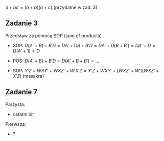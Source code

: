 $a+bc=(a+b)(a+c)$ (przydatne w zad. 3)

## Zadanie 3

Przedstaw za pomocą SOP (sum of products)

- SOP: $D(A'+B) + B'D = DA' + DB + B'D = DA' + D(B+B') = DA' + D = D(A'+1) = D$
- POS: $D(A'+B) + B'D = D(A'+B+B') = ...$

- SOP: $Y'Z + WXY' + WXZ' + W'X'Z = Y'Z + WXY' + (WXZ' + W')(WXZ' + X'Z)$ (masakra)

## Zadanie 7

Parzysta:
- ostatni bit

Pierwsza:
- ?